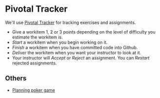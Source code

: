 Pivotal Tracker
===============

We'll use [Pivotal Tracker](https://www.pivotaltracker.com/) for tracking exercises and assignments.

* Give a workitem 1, 2 or 3 points depending on the level of difficulty you estimate the workitem is.
* *Start* a workitem when you begin working on it.
* *Finish* a workitem when you have committed code into Github.
* *Deliver* the workitem when you want your instructor to look at it.
* Your instructor will *Accept* or *Reject* an assignment. You can *Restart* rejected assignments.

Others
------

* [Planning poker game](http://www.planningpoker.com/detail.html)


